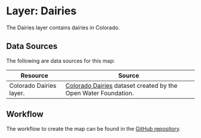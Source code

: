 # Layer: Dairies

The Dairies layer contains dairies in Colorado.

## Data Sources

The following are data sources for this map:

| **Resource** | **Source** |
| -- | -- |
| Colorado Dairies layer. | [Colorado Dairies](https://data.openwaterfoundation.org/state/co/owf/dairies/) dataset created by the Open Water Foundation. |

## Workflow

The workflow to create the map can be found in the [GitHub repository](https://github.com/OpenWaterFoundation/owf-infomapper-poudre/tree/master/workflow/BasinEntities/Agriculture-FoodAndDairies).
